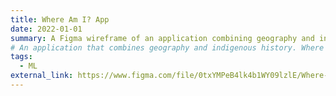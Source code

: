 ```yaml
---
title: Where Am I? App
date: 2022-01-01
summary: A Figma wireframe of an application combining geography and indigenous culture.
# An application that combines geography and indigenous history. Where Am I locates you on the map and tells you which indigenous peoples' land you are on, along with information about its culture. rightmost project tile on website
tags:
  - ML
external_link: https://www.figma.com/file/0txYMPeB4lk4b1WY09lzlE/Where-Am-I%3F?type=design&node-id=0%3A1&mode=design&t=L5XlQYFXApTAu0cF-1
---
```

